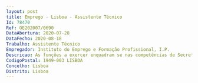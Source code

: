 ```yaml
--- 
layout: post
title: Emprego - Lisboa - Assistente Técnico
Id: 78470
Ref: OE202007/0690
DataAbertura: 2020-07-28
DataFecho: 2020-08-18
Trabalho: Assistente Técnico
Empregador: Instituto do Emprego e Formação Profissional, I.P.
Descricao: As funções a exercer enquadram se nas competências de Secretariado da Direção da CITE, nomeadamente, a gestão da agenda da Direção, incluindo a preparação de reuniões e de pastas para deslocações, a gestão da receção do email da CITE e a realização de atendimento telefónico e presencial.Perfil Profissional a) Experiência profissional de pelo menos 3 anos no desempenho de funções de secretariado e de apoio administrativo b) Bons conhecimentos de informática, designadamente, Microsoft Office (Word, PowerPoint, Excel, MS Outlook) c) Elevada capacidade de organização, gestão de prioridades e sentido de responsabilidade  d) Boa capacidade de comunicação, verbal e escrita.
CodigoPostal: 1949-003 LISBOA
Concelho: Lisboa
Distrito: Lisboa
--- 
```

